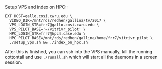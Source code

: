 Setup VPS and index on HPC::

```
EXT_HOST=gallo.cosi.cwru.edu \
  VIDEO_DIR=/mnt/rds/redhen/gallina/tv/2017 \
  VPS_LOGIN_STR=frr7@gallo.cosi.cwru.edu \
  VPS_PILOT_BASE='~/vitrivr_pilot' \
  HPC_LOGIN_STR=frr7@hpc4.case.edu \
  HPC_PILOT_BASE=/mnt/rds/redhen/gallina/home/frr7/vitrivr_pilot \
  ./setup_vps.sh && ./index_on_hpc.sh
```

After this is finished, you can ssh into the VPS manually, kill the running
cottontail and use `./runall.sh` which will start all the daemons in a screen
session.
